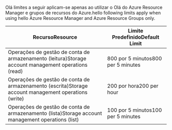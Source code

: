 <span data-ttu-id="f8795-101">Olá limites a seguir aplicam-se apenas ao utilizar o Olá do Azure Resource Manager e grupos de recursos do Azure.</span><span class="sxs-lookup"><span data-stu-id="f8795-101">hello following limits apply when using hello Azure Resource Manager and Azure Resource Groups only.</span></span>

| <span data-ttu-id="f8795-102">Recurso</span><span class="sxs-lookup"><span data-stu-id="f8795-102">Resource</span></span> | <span data-ttu-id="f8795-103">Limite Predefinido</span><span class="sxs-lookup"><span data-stu-id="f8795-103">Default Limit</span></span> |
| --- | --- |
| <span data-ttu-id="f8795-104">Operações de gestão de conta de armazenamento (leitura)</span><span class="sxs-lookup"><span data-stu-id="f8795-104">Storage account management operations (read)</span></span> |<span data-ttu-id="f8795-105">800 por 5 minutos</span><span class="sxs-lookup"><span data-stu-id="f8795-105">800 per 5 minutes</span></span> |
| <span data-ttu-id="f8795-106">Operações de gestão de conta de armazenamento (escrita)</span><span class="sxs-lookup"><span data-stu-id="f8795-106">Storage account management operations (write)</span></span> |<span data-ttu-id="f8795-107">200 por hora</span><span class="sxs-lookup"><span data-stu-id="f8795-107">200 per hour</span></span> |
| <span data-ttu-id="f8795-108">Operações de gestão de conta de armazenamento (lista)</span><span class="sxs-lookup"><span data-stu-id="f8795-108">Storage account management operations (list)</span></span> |<span data-ttu-id="f8795-109">100 por 5 minutos</span><span class="sxs-lookup"><span data-stu-id="f8795-109">100 per 5 minutes</span></span> |

